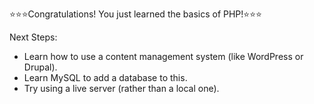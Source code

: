 ⭐⭐⭐Congratulations! You just learned the basics of PHP!⭐⭐⭐

Next Steps:
* Learn how to use a content management system (like WordPress or Drupal).
* Learn MySQL to add a database to this.
* Try using a live server (rather than a local one).